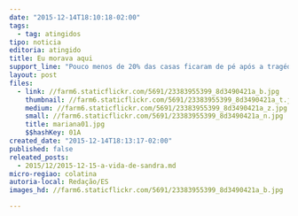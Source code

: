 ```yaml
---
date: "2015-12-14T18:10:18-02:00"
tags:
  - tag: atingidos
tipo: noticia
editoria: atingido
title: Eu morava aqui
support_line: "Pouco menos de 20% das casas ficaram de pé após a tragédia causada pelo rompimento das barragens da Samarco (Vale / BHP Billiton)"
layout: post
files:
  - link: //farm6.staticflickr.com/5691/23383955399_8d3490421a_b.jpg
    thumbnail: //farm6.staticflickr.com/5691/23383955399_8d3490421a_t.jpg
    medium: //farm6.staticflickr.com/5691/23383955399_8d3490421a_z.jpg
    small: //farm6.staticflickr.com/5691/23383955399_8d3490421a_n.jpg
    title: mariana01.jpg
    $$hashKey: 01A
created_date: "2015-12-14T18:13:17-02:00"
published: false
releated_posts:
  - 2015/12/2015-12-15-a-vida-de-sandra.md
micro-regiao: colatina
autoria-local: Redação/ES
images_hd: //farm6.staticflickr.com/5691/23383955399_8d3490421a_b.jpg

---
```

